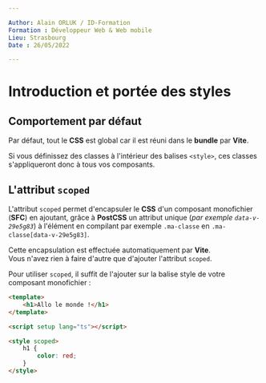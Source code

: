 ```yaml
---

Author: Alain ORLUK / ID-Formation  
Formation : Développeur Web & Web mobile  
Lieu: Strasbourg
Date : 26/05/2022  

---
```

# **Introduction et portée des styles**

## **Comportement par défaut**

Par défaut, tout le **CSS** est global car il est réuni dans le **bundle** par **Vite**.  

Si vous définissez des classes à l'intérieur des balises `<style>`, ces classes s'appliqueront donc à tous vos composants.  

## **L'attribut `scoped`**

L'attribut `scoped` permet d'encapsuler le **CSS** d'un composant monofichier (**SFC**) en ajoutant, grâce à **PostCSS** un attribut unique (*par exemple `data-v-29e5g83`*) à l'élément en compilant par exemple `.ma-classe` en `.ma-classe[data-v-29e5g83]`.  

Cette encapsulation est effectuée automatiquement par **Vite**.  
Vous n'avez rien à faire d'autre que d'ajouter l'attribut `scoped`.  

Pour utiliser `scoped`, il suffit de l'ajouter sur la balise style de votre composant monofichier :  

```html
<template>
    <h1>Allo le monde !</h1>
</template>

<script setup lang="ts"></script>

<style scoped>
    h1 {
        color: red;
    }
</style>
```
